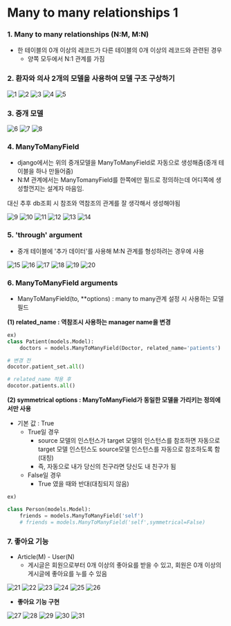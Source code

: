 # Many to many relationships 1

### 1. Many to many relationships (N:M, M:N)

- 한 테이블의 0개 이상의 레코드가 다른 테이블의 0개 이상의 레코드와 관련된 경우
  - 양쪽 모두에서 N:1 관계를 가짐



### 2. 환자와 의사 2개의 모델을 사용하여 모델 구조 구상하기

![1](https://github.com/JeongJonggil/TIL/assets/139416006/81913a73-f1cd-4fd0-82c5-5217d82b990a)
![2](https://github.com/JeongJonggil/TIL/assets/139416006/27cddfa5-f035-46e6-a4b3-4ebbf6912f93)
![3](https://github.com/JeongJonggil/TIL/assets/139416006/d75a5abf-bc22-4d3b-b12e-0df9b0f0a033)
![4](https://github.com/JeongJonggil/TIL/assets/139416006/65c1f278-6def-451a-bda9-10040c7564d7)
![5](https://github.com/JeongJonggil/TIL/assets/139416006/9411bb6b-d41b-4642-b1c4-b62ab7c8f0c6)


### 

### 3. 중개 모델

![6](https://github.com/JeongJonggil/TIL/assets/139416006/0ea74842-d7f1-4083-a7fc-587a95b7a863)
![7](https://github.com/JeongJonggil/TIL/assets/139416006/fbacb696-044b-403f-8d92-ffa2df648566)
![8](https://github.com/JeongJonggil/TIL/assets/139416006/917d183c-dbff-451a-8837-f42fd53a5f9e)

### 4. ManyToManyField

- django에서는 위의 중개모델을 ManyToManyField로 자동으로 생성해줌(중개 테이블을 하나 만들어줌)
- N:M 관계에서는 ManyTomanyField를 한쪽에만 필드로 정의하는데 어디쪽에 생성할껀지는 설계자 마음임.

대신 추후 db조회 시 참조와 역참조의 관계를 잘 생각해서 생성해야됨

![9](https://github.com/JeongJonggil/TIL/assets/139416006/e9ba94a4-8388-48e5-ba58-20714351e25e)
![10](https://github.com/JeongJonggil/TIL/assets/139416006/3537ec5d-ba55-4d9a-8efd-8708ce748291)
![11](https://github.com/JeongJonggil/TIL/assets/139416006/8427a675-f6b6-4275-b695-b439ad02c8b4)
![12](https://github.com/JeongJonggil/TIL/assets/139416006/e00485ce-f10a-4f7f-96c9-c4f1e6640dab)
![13](https://github.com/JeongJonggil/TIL/assets/139416006/45ac0fc4-c852-4baf-b87c-8db7049bf666)
![14](https://github.com/JeongJonggil/TIL/assets/139416006/4280fb93-98e9-450f-8a7a-08aa4275a963)


### 5. 'through' argument

- 중개 테이블에 '추가 데이터'를 사용해 M:N 관계를 형성하려는 경우에 사용

![15](https://github.com/JeongJonggil/TIL/assets/139416006/2dbe4a63-57a0-4da6-a8c3-fa367bff4da5)
![16](https://github.com/JeongJonggil/TIL/assets/139416006/75fbd030-0e30-4351-9aa4-f3e4c65e798a)
![17](https://github.com/JeongJonggil/TIL/assets/139416006/001c9585-bdf5-45ba-86d3-7bfe08efa043)
![18](https://github.com/JeongJonggil/TIL/assets/139416006/5ff03627-50fc-43c3-a9fb-cc3dd1c06765)
![19](https://github.com/JeongJonggil/TIL/assets/139416006/1bf81af8-7db2-465d-b1e5-c5db75b78379)
![20](https://github.com/JeongJonggil/TIL/assets/139416006/70764b56-0ef7-4631-b4cd-00f35a86fb2a)

### 6. ManyToManyField arguments

- ManyToManyField(to, **options) : many to many관계 설정 시 사용하는 모델 필드

**(1) related_name : 역참조시 사용하는 manager name을 변경**

```python
ex)
class Patient(models.Model):
	doctors = models.ManyToManyField(Doctor, related_name='patients')

# 변경 전
docotor.patient_set.all()

# related_name 적용 후
docotor.patients.all()
```

**(2) symmetrical options : ManyToManyField가 동일한 모델을 가리키는 정의에서만 사용**

- 기본 값 : True
  - True일 경우
    - source 모델의 인스턴스가 target 모델의 인스턴스를 참조하면 자동으로 target 모델 인스턴스도 source모델 인스턴스를 자동으로 참조하도록 함(대칭)
    - 즉, 자동으로 내가 당신의 친구라면 당신도 내 친구가 됨
  - False일 경우
    - True 였을 때와 반대(대칭되지 않음)

```python
ex)

class Person(models.Model):
	friends = models.ManyToManyField('self')
	# friends = models.ManyToManyField('self',symmetrical=False)
```



### 7. 좋아요 기능  
- Article(M) - User(N)  
  - 게시글은 회원으로부터 0개 이상의 좋아요를 받을 수 있고, 회원은 0개 이상의 게시글에 좋아요를 누를 수 있음  
  
![21](https://github.com/JeongJonggil/TIL/assets/139416006/238745fd-e348-46b5-95c7-8f28d0d3c08e)
![22](https://github.com/JeongJonggil/TIL/assets/139416006/f10125ab-3012-4dee-990c-7d672d2e4580)
![23](https://github.com/JeongJonggil/TIL/assets/139416006/7179d532-f857-4f35-bdb6-47f1a86b5110)
![24](https://github.com/JeongJonggil/TIL/assets/139416006/49362132-3f45-49e2-8ebf-d45a869f36b1)
![25](https://github.com/JeongJonggil/TIL/assets/139416006/1d313ccd-06c3-410e-b96b-1b553a4f8e85)
![26](https://github.com/JeongJonggil/TIL/assets/139416006/3ed77baa-314d-43a4-abdd-c8d1d4ec6fda)


- **좋아요 기능 구현**
  
![27](https://github.com/JeongJonggil/TIL/assets/139416006/8e3c6d2e-cb93-4ae7-862a-e3d9042cb1e1)
![28](https://github.com/JeongJonggil/TIL/assets/139416006/b191ac98-6eec-43ac-8a43-3a6a91f861b6)
![29](https://github.com/JeongJonggil/TIL/assets/139416006/57a4648f-ba91-458b-9b26-894bd873a163)
![30](https://github.com/JeongJonggil/TIL/assets/139416006/b87656ad-f16c-4c89-9f93-519ff5158a4c)
![31](https://github.com/JeongJonggil/TIL/assets/139416006/c439aba0-65dc-4bec-ba25-b02d5d544a28)
